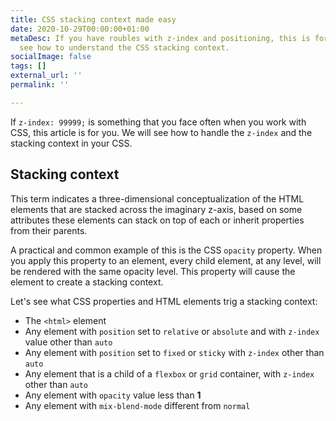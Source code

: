 ```yaml
---
title: CSS stacking context made easy
date: 2020-10-29T00:00:00+01:00
metaDesc: If you have roubles with z-index and positioning, this is for you. Let's
  see how to understand the CSS stacking context.
socialImage: false
tags: []
external_url: ''
permalink: ''

---
```

If `z-index: 99999;` is something that you face often when you work with CSS, this article is for you. We will see how to handle the `z-index` and the stacking context in your CSS.

## Stacking context

This term indicates a three-dimensional conceptualization of the HTML elements that are stacked across the imaginary z-axis, based on some attributes these elements can stack on top of each or inherit properties from their parents.

A practical and common example of this is the CSS `opacity` property. When you apply this property to an element, every child element, at any level, will be rendered with the same opacity level. This property will cause the element to create a stacking context.

Let's see what CSS properties and HTML elements trig a stacking context:

* The `<html>` element
* Any element with `position` set to `relative` or `absolute` and with `z-index` value other than `auto`
* Any element with `position` set to `fixed` or `sticky` with `z-index` other than `auto`
* Any element that is a child of a `flexbox` or `grid` container, with `z-index` other than `auto`
* Any element with `opacity` value less than **1**
* Any element with `mix-blend-mode` different from `normal`